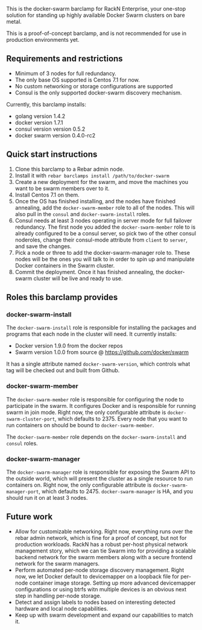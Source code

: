 This is the docker-swarm barclamp for RackN Enterprise, your one-stop solution for standing up highly available Docker Swarm clusters on bare metal.

This is a proof-of-concept barclamp, and is not recommended for use in production environments yet.

## Requirements and restrictions ##

* Minimum of 3 nodes for full redundancy.
* The only base OS supported is Centos 7.1 for now.
* No custom networking or storage configurations are supported
* Consul is the only supported docker-swarm discovery mechanism.

Currently, this barclamp installs:

* golang version 1.4.2
* docker version 1.7.1
* consul version version 0.5.2
* docker swarm version 0.4.0-rc2

## Quick start instructions ##

1. Clone this barclamp to a Rebar admin node.
2. Install it with ```rebar barclamps install /path/to/docker-swarm```
3. Create a new deployment for the swarm, and move the machines you want to be swarm members over to it.
4. Install Centos 7.1 on them.
5. Once the OS has finished installing, and the nodes have finished annealing, add the ```docker-swarm-member``` role to all of the nodes.  This will also pull in the ```consul``` and ```docker-swarm-install``` roles.
6. Consul needs at least 3 nodes operating in server mode for full failover redundancy.  The first node you added the ```docker-swarm-member``` role to is already configured to be a consul server, so pick two of the other consul noderoles, change their consul-mode attribute from ```client``` to ```server```, and save the changes.
7. Pick a node or three to add the docker-swarm-manager role to.  These nodes will be the ones you will talk to in order to spin up and manipulate Docker containers in the Swarm cluster.
8. Commit the deployment.  Once it has finished annealing, the docker-swarm cluster will be live and ready to use.


## Roles this barclamp provides ##
### docker-swarm-install

The ```docker-swarm-install``` role is responsible for installing the packages and programs that each node in the cluster will need.  It currently installs:

* Docker version 1.9.0 from the docker repos
* Swarm version 1.0.0 from source @ https://github.com/docker/swarm

It has a single attribute named ```docker-swarm-version```, which controls what tag will be checked out and built from Github.

### docker-swarm-member

The ```docker-swarm-member``` role is responsible for configuring the node to participate in the swarm.  It configures Docker and is responsible for running swarm in join mode.  Right now, the only configurable attribute is ```docker-swarm-cluster-port```, which defaults to 2375.  Every node that you want to run containers on should be bound to ```docker-swarm-member```.

The ```docker-swarm-member``` role depends on the ```docker-swarm-install``` and ```consul``` roles.

### docker-swarm-manager

The ```docker-swarm-manager``` role is responsible for exposing the Swarm API to the outside world, which will present the cluster as a single resource to run containers on.  Right now, the only configurable attribute is ```docker-swarm-manager-port```, which defaults to 2475.  ```docker-swarm-manager``` is HA, and you should run it on at least 3 nodes.

## Future work ##

* Allow for customizable networking.  Right now, everything runs over the rebar admin network, which is fine for a proof of concept, but not for production workloads.  RackN has a robust per-host physical network management story, which we can tie Swarm into for providing a scalable backend network for the swarm members along with a secure frontend network for the swarm managers.
* Perform automated per-node storage discovery management.  Right now, we let Docker default to devicemapper on a loopback file for per-node container image storage.  Setting up more advanced devicemapper configurations or using btrfs witn multiple devices is an obvious next step in handling per-node storage.
* Detect and assign labels to nodes based on interesting detected hardware and local node capabilities.
* Keep up with swarm development and expand our capabilities to match it.
